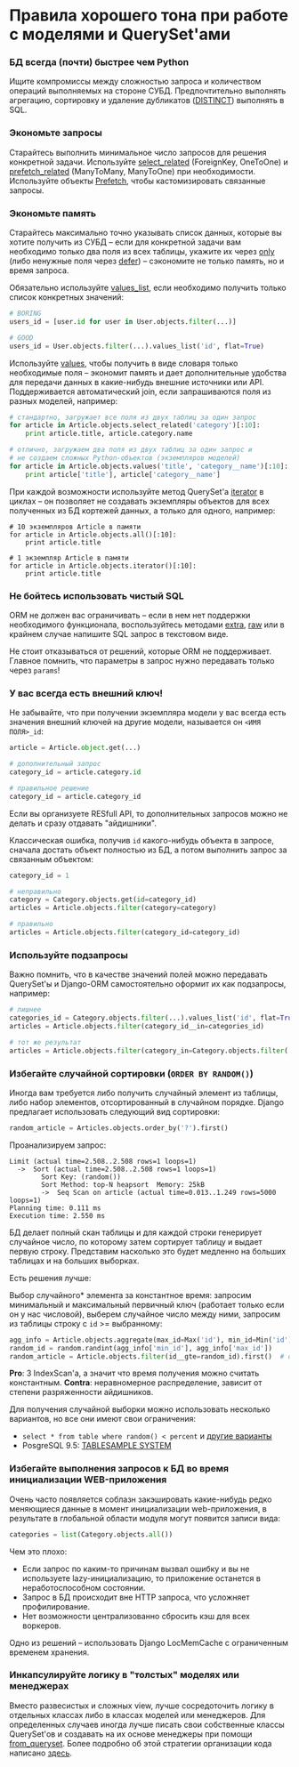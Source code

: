 # Правила хорошего тона при работе с моделями и QuerySet'ами

### БД всегда (почти) быстрее чем Python

Ищите компромиссы между сложностью запроса и количеством операций выполняемых на стороне СУБД. Предпочтительно выполнять агрегацию, сортировку и удаление дубликатов ([DISTINCT](http://www.postgresql.org/docs/9.0/static/sql-select.html#SQL-DISTINCT)) выполнять в SQL.

### Экономьте запросы

Старайтесь выполнить минимальное число запросов для решения конкретной задачи. Используйте [select_related](https://docs.djangoproject.com/en/1.9/ref/models/querysets/#select-related) (ForeignKey, OneToOne) и [prefetch_related](https://docs.djangoproject.com/en/1.9/ref/models/querysets/#prefetch-related) (ManyToMany, ManyToOne) при необходимости. Используйте объекты [Prefetch](https://docs.djangoproject.com/en/1.9/ref/models/querysets/#django.db.models.Prefetch), чтобы кастомизировать связанные запросы.

### Экономьте память

Старайтесь максимально точно указывать список данных, которые вы хотите получить из СУБД – если для конкретной задачи вам необходимо только два поля из всех таблицы, укажите их через [only](https://docs.djangoproject.com/en/1.9/ref/models/querysets/#django.db.models.query.QuerySet.only) (либо ненужные поля через [defer](https://docs.djangoproject.com/en/1.9/ref/models/querysets/#django.db.models.query.QuerySet.defer)) – сэкономите не только память, но и время запроса.

Обязательно используйте [values_list](https://docs.djangoproject.com/en/1.9/ref/models/querysets/#values-list), если необходимо получить только список конкретных значений:

```python
# BORING
users_id = [user.id for user in User.objects.filter(...)]

# GOOD
users_id = User.objects.filter(...).values_list('id', flat=True)
```

Используйте [values](https://docs.djangoproject.com/en/1.9/ref/models/querysets/#values), чтобы получить в виде словаря только необходимые поля – экономит память и дает дополнительные удобства для передачи данных в какие-нибудь внешние источники или API. Поддерживается автоматический join, если запрашиваются поля из разных моделей, например:

```python
# стандартно, загружает все поля из двух таблиц за один запрос
for article in Article.objects.select_related('category')[:10]:
    print article.title, article.category.name

# отлично, загружаем два поля из двух таблиц за один запрос и
# не создаем сложных Python-объектов (экземпляров моделей)
for article in Article.objects.values('title', 'category__name')[:10]:
    print article['title'], article['category__name']
```

При каждой возможности используйте метод QuerySet'a [iterator](https://docs.djangoproject.com/en/1.9/ref/models/querysets/#iterator) в циклах – он позволяет не создавать экземпляры объектов для всех полученных из БД кортежей данных, а только для одного, например:

```
# 10 экземпляров Article в памяти
for article in Article.objects.all()[:10]:
    print article.title

# 1 экземпляр Article в памяти
for article in Article.objects.iterator()[:10]:
    print article.title
```

### Не бойтесь использовать чистый SQL

ORM не должен вас ограничивать – если в нем нет поддержки необходимого функционала, воспользуйтесь методами [extra](https://docs.djangoproject.com/en/1.9/ref/models/querysets/#extra), [raw](https://docs.djangoproject.com/en/1.9/ref/models/querysets/#raw) или в крайнем случае напишите SQL запрос в текстовом виде.

 Не стоит отказываться от решений, которые ORM не поддерживает. Главное помнить, что параметры в запрос нужно передавать только через `params`!

### У вас всегда есть внешний ключ!

Не забывайте, что при получении экземпляра модели у вас всегда есть значения внешний ключей на другие модели, называется он `<ИМЯ ПОЛЯ>_id`:

```python
article = Article.object.get(...)

# дополнительный запрос
category_id = article.category.id

# правильное решение
category_id = article.category_id
```

Если вы организуете RESfull API, то дополнительных запросов можно не делать и сразу отдавать "айдишники".

Классическая ошибка, получив `id` какого-нибудь объекта в запросе, сначала достать объект полностью из БД, а потом выполнить запрос за связанным объектом:

```python
category_id = 1

# неправильно
category = Category.objects.get(id=category_id)
articles = Article.objects.filter(category=category)

# правильно
articles = Article.objects.filter(category_id=category_id)
```

### Используйте подзапросы

Важно помнить, что в качестве значений полей можно передавать QuerySet'ы и Django-ORM самостоятельно оформит их как подзапросы, например:

```python
# лишнее
categories_id = Category.objects.filter(...).values_list('id', flat=True)
articles = Article.objects.filter(category_id__in=categories_id)

# тот же результат
articles = Article.objects.filter(category_in=Category.objects.filter(...))
```

### Избегайте случайной сортировки (`ORDER BY RANDOM()`)

Иногда вам требуется либо получить случайный элемент из таблицы, либо набор элементов, отсортированный в случайном порядке. Django предлагает использовать следующий вид сортировки:

```python
random_article = Articles.objects.order_by('?').first()
```

Проанализируем запрос:
```
Limit (actual time=2.508..2.508 rows=1 loops=1)
  ->  Sort (actual time=2.508..2.508 rows=1 loops=1)
        Sort Key: (random())
        Sort Method: top-N heapsort  Memory: 25kB
        ->  Seq Scan on article (actual time=0.013..1.249 rows=5000 loops=1)
Planning time: 0.111 ms
Execution time: 2.550 ms
```

БД делает полный скан таблицы и для каждой строки генерирует случайное число, по которому затем сортирует таблицу и выдает первую строку. Представим насколько это будет медленно на больших таблицах и на больших выборках.

Есть решения лучше:

Выбор случайного* элемента за константное время: запросим минимальный и максимальный первичный ключ (работает только если он у нас числовой), выберем случайное число между ними, запросим из таблицы строку с `id` >= выбранному:

```python
agg_info = Article.objects.aggregate(max_id=Max('id'), min_id=Min('id'))
random_id = random.randint(agg_info['min_id'], agg_info['max_id'])
random_article = Article.objects.filter(id__gte=random_id).first()  # order_by('id')?
```
**Pro**: 3 IndexScan'a, а значит что время получения можно считать константным.
**Contra**: неравномерное распределение, зависит от степени разряженности айдишников.

Для получения случайной выборки можно использовать несколько вариантов, но все они имеют свои ограничения:

* `select * from table where random() < percent` и [другие варианты](http://stackoverflow.com/questions/8674718/best-way-to-select-random-rows-postgresql)
* PosgreSQL 9.5: [TABLESAMPLE SYSTEM](http://www.postgresql.org/docs/9.5/static/sql-select.html#SQL-FROM)


### Избегайте выполнения запросов к БД во время инициализации WEB-приложения

Очень часто появляется соблазн закэшировать какие-нибудь редко меняющиеся данные в момент инициализации web-приложения, в результате в глобальной области модуля могут появится записи вида:

```python
categories = list(Category.objects.all())
```

Чем это плохо:

* Если запрос по каким-то причинам вызвал ошибку и вы не используете lazy-инициализацию, то приложение останется в неработоспособном состоянии.
* Запрос в БД происходит вне HTTP запроса, что усложняет профилирование.
* Нет возможности централизованно сбросить кэш для всех воркеров.

Одно из решений – использовать Django LocMemCache с ограниченным временем хранения.

### Инкапсулируйте логику в "толстых" моделях или менеджерах

Вместо развесистых и сложных view,  лучше сосредоточить логику в отдельных классах либо в классах моделей или менеджеров. Для определенных случаев иногда лучше писать свои собственные классы QuerySet'ов и создавать на их основе менеджеры при помощи [from_queryset](https://docs.djangoproject.com/en/1.9/topics/db/managers/#from-queryset).  Более подробно об этой стратегии организации кода написано [здесь](http://redbeacon.github.io/2014/01/28/Fat-Models-a-Django-Code-Organization-Strategy/).
